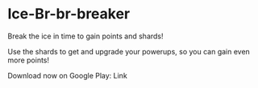 # Ice-Br-br-breaker
Break the ice in time to gain points and shards!

Use the shards to get and upgrade your powerups, so you can gain even more points!

Download now on Google Play:
Link
